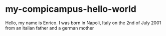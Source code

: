 # my-compicampus-hello-world

Hello, my name is Enrico.
I was born in Napoli, Italy on the 2nd of July 2001 from an
italian father and a german mother
